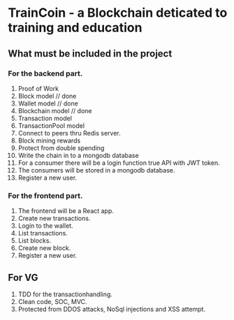 # TrainCoin - a Blockchain deticated to training and education

## What must be included in the project

### For the backend part.

1. Proof of Work
2. Block model // done
3. Wallet model // done
4. Blockchain model // done
5. Transaction model
6. TransactionPool model
7. Connect to peers thru Redis server.
8. Block mining rewards
9. Protect from double spending
10. Write the chain in to a mongodb database
11. For a consumer there will be a login function true API with JWT token.
12. The consumers will be stored in a mongodb database.
13. Register a new user.

### For the frontend part.

1. The frontend will be a React app.
2. Create new transactions.
3. Login to the wallet.
4. List transactions.
5. List blocks.
6. Create new block.
7. Register a new user.

## For VG

1. TDD for the transactionhandling.
2. Clean code, SOC, MVC.
3. Protected from DDOS attacks, NoSql injections and XSS attempt.
